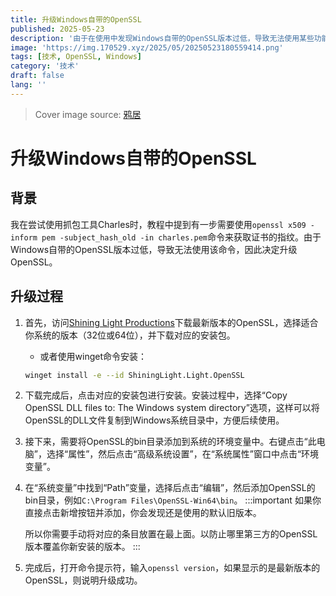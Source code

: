 ```yaml
---
title: 升级Windows自带的OpenSSL
published: 2025-05-23
description: '由于在使用中发现Windows自带的OpenSSL版本过低，导致无法使用某些功能，因此决定升级OpenSSL。但升级过程有些曲折，记录一下。'
image: 'https://img.170529.xyz/2025/05/20250523180559414.png'
tags: [技术, OpenSSL, Windows]
category: '技术'
draft: false 
lang: ''
---
```

> Cover image source: [鸦居](https://space.bilibili.com/7198052/dynamic)


# 升级Windows自带的OpenSSL

## 背景
我在尝试使用抓包工具Charles时，教程中提到有一步需要使用`openssl x509 -inform pem -subject_hash_old -in charles.pem`命令来获取证书的指纹。由于Windows自带的OpenSSL版本过低，导致无法使用该命令，因此决定升级OpenSSL。

## 升级过程
1. 首先，访问[Shining Light Productions](https://slproweb.com/products/Win32OpenSSL.html)下载最新版本的OpenSSL，选择适合你系统的版本（32位或64位），并下载对应的安装包。
    - 或者使用winget命令安装：
    ```bash
    winget install -e --id ShiningLight.Light.OpenSSL
    ```
   
2. 下载完成后，点击对应的安装包进行安装。安装过程中，选择“Copy OpenSSL DLL files to: The Windows system directory”选项，这样可以将OpenSSL的DLL文件复制到Windows系统目录中，方便后续使用。

3. 接下来，需要将OpenSSL的bin目录添加到系统的环境变量中。右键点击“此电脑”，选择“属性”，然后点击“高级系统设置”，在“系统属性”窗口中点击“环境变量”。

4. 在“系统变量”中找到“Path”变量，选择后点击“编辑”，然后添加OpenSSL的bin目录，例如`C:\Program Files\OpenSSL-Win64\bin`。
    :::important
    如果你直接点击新增按钮并添加，你会发现还是使用的默认旧版本。

    所以你需要手动将对应的条目放置在最上面。以防止哪里第三方的OpenSSL版本覆盖你新安装的版本。
    :::
5. 完成后，打开命令提示符，输入`openssl version`，如果显示的是最新版本的OpenSSL，则说明升级成功。
